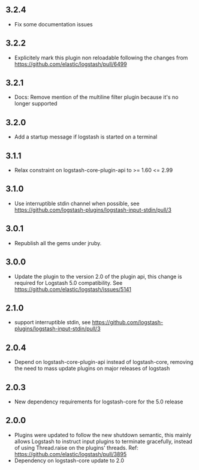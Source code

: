 ## 3.2.4
  - Fix some documentation issues

## 3.2.2
  - Explicitely mark this plugin non reloadable following the changes from https://github.com/elastic/logstash/pull/6499

## 3.2.1
  - Docs: Remove mention of the multiline filter plugin because it's no longer supported

## 3.2.0
  - Add a startup message if logstash is started on a terminal

## 3.1.1
  - Relax constraint on logstash-core-plugin-api to >= 1.60 <= 2.99

## 3.1.0
  - Use interruptible stdin channel when possible, see https://github.com/logstash-plugins/logstash-input-stdin/pull/3

## 3.0.1
  - Republish all the gems under jruby.

## 3.0.0
  - Update the plugin to the version 2.0 of the plugin api, this change is required for Logstash 5.0 compatibility. See https://github.com/elastic/logstash/issues/5141

## 2.1.0
 - support interruptible stdin, see https://github.com/logstash-plugins/logstash-input-stdin/pull/3

## 2.0.4
 - Depend on logstash-core-plugin-api instead of logstash-core, removing the need to mass update plugins on major releases of logstash

## 2.0.3
 - New dependency requirements for logstash-core for the 5.0 release

## 2.0.0
 - Plugins were updated to follow the new shutdown semantic, this mainly allows Logstash to instruct input plugins to terminate gracefully,
   instead of using Thread.raise on the plugins' threads. Ref: https://github.com/elastic/logstash/pull/3895
 - Dependency on logstash-core update to 2.0

